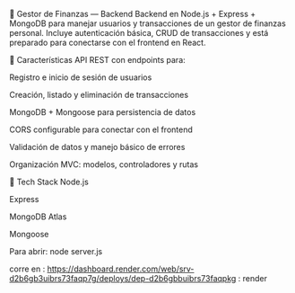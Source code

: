 📌 Gestor de Finanzas — Backend
Backend en Node.js + Express + MongoDB para manejar usuarios y transacciones de un gestor de finanzas personal.
Incluye autenticación básica, CRUD de transacciones y está preparado para conectarse con el frontend en React.


🚀 Características
API REST con endpoints para:

Registro e inicio de sesión de usuarios

Creación, listado y eliminación de transacciones

MongoDB + Mongoose para persistencia de datos

CORS configurable para conectar con el frontend

Validación de datos y manejo básico de errores

Organización MVC: modelos, controladores y rutas


🧩 Tech Stack
Node.js

Express

MongoDB Atlas

Mongoose


Para abrir: node server.js

corre en : https://dashboard.render.com/web/srv-d2b6gb3uibrs73faqp7g/deploys/dep-d2b6gbbuibrs73faqpkg 
: render